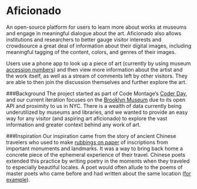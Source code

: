 Aficionado
========

An open-source platform for users to learn more about works at museums and engage in meaningful dialogue about the art. Aficionado also allows institutions and researchers to better gauge visitor interests and crowdsource a great deal of information about their digital images, including meaningful tagging of the content, colors, and genres of their images.

Users use a phone app to look up a piece of art (currently by using museum <a href="http://en.wikipedia.org/wiki/Accession_number_(library_science)" target="_blank">accession numbers</a>) and then view more information about the artist and the work itself, as well as a stream of comments left by other visitors. They are able to then join the discussion themselves and further explore the art.

###Background
The project started as part of Code Montage’s <a href="https://www.codemontage.com/coder_day" target="_blank">Coder Day</a>, and our current iteration focuses on the <a href="http://www.brooklynmuseum.org/" target="_blank">Brooklyn Museum</a> due to its open API and proximity to us in NYC. There is a wealth of data currently being underutilized by museums and libraries, and we wanted to provide an easy way for any visitor (and aspiring art aficionado) to explore the vast information and greater context behind any work of art.

###Inspiration
Our inspiration came from the story of ancient Chinese travelers who used to make <a href="http://www.lib.berkeley.edu/EAL/stone/rubbings.html" target="_blank">rubbings on paper</a> of inscriptions from important monuments and landmarks. It was a way to bring back home a concrete piece of the ephemeral experience of their travel. Chinese poets extended this practice by writing poetry in the moments when they traveled to especially beautiful locales. A poet would often allude to the poems of master poets who came before and had written about the same location (<a href="https://www.britishmuseum.org/explore/highlights/highlight_objects/asia/r/mountain_inscription_rubbing.aspx" target="_blank">for example</a>).
